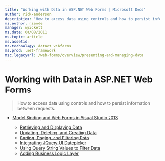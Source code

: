 ```yaml
---
title: "Working with Data in ASP.NET Web Forms | Microsoft Docs"
author: rick-anderson
description: "How to access data using controls and how to persist information between requests."
ms.author: riande
manager: wpickett
ms.date: 08/08/2011
ms.topic: article
ms.assetid: 
ms.technology: dotnet-webforms
ms.prod: .net-framework
msc.legacyurl: /web-forms/overview/presenting-and-managing-data
---
```

Working with Data in ASP.NET Web Forms
====================
> How to access data using controls and how to persist information between requests.


- [Model Binding and Web Forms in Visual Studio 2013](model-binding/index.md)

    - [Retrieving and Displaying Data](model-binding/retrieving-data.md)
    - [Updating, Deleting, and Creating Data](model-binding/updating-deleting-and-creating-data.md)
    - [Sorting, Paging, and Filtering Data](model-binding/sorting-paging-and-filtering-data.md)
    - [Integrating JQuery UI Datepicker](model-binding/integrating-jquery-ui.md)
    - [Using Query String Values to Filter Data](model-binding/using-query-string-values-to-retrieve-data.md)
    - [Adding Business Logic Layer](model-binding/adding-business-logic-layer.md)